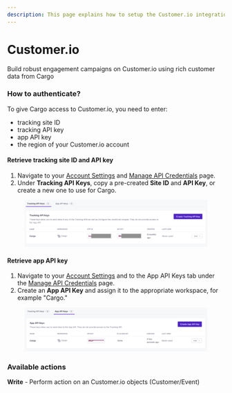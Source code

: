 ```yaml
---
description: This page explains how to setup the Customer.io integration on Cargo.
---
```


# Customer.io

Build robust engagement campaigns on Customer.io using rich customer data from Cargo



### How to authenticate?

To give Cargo access to Customer.io, you need to enter:

* tracking site ID
* tracking API key
* app API key
* the region of your Customer.io account

#### Retrieve tracking site ID and API key <a href="#retrieve-tracking-site-id-and-api-key" id="retrieve-tracking-site-id-and-api-key"></a>

1. Navigate to your [Account Settings](https://fly.customer.io/settings) and [Manage API Credentials](https://fly.customer.io/settings/api\_credentials?keyType=tracking) page.
2. Under **Tracking API Keys**, copy a pre-created **Site ID** and **API Key**, or create a new one to use for Cargo.

<figure><img src="../../.gitbook/assets/Screenshot 2023-04-16 at 9.06.07 PM.png" alt=""><figcaption></figcaption></figure>

#### Retrieve app API key <a href="#retrieve-app-api-key" id="retrieve-app-api-key"></a>

1. Navigate to your [Account Settings](https://fly.customer.io/settings) and to the App API Keys tab under the [Manage API Credentials](https://fly.customer.io/settings/api\_credentials?keyType=app) page.
2. Create an **App API Key** and assign it to the appropriate workspace, for example "Cargo."

<figure><img src="../../.gitbook/assets/Screenshot 2023-04-16 at 9.05.52 PM.png" alt=""><figcaption></figcaption></figure>



### Available actions

**Write** - Perform action on an Customer.io objects (Customer/Event)
